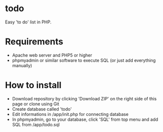 # todo
Easy 'to do' list in PHP.

# Requirements

- Apache web server and PHP5 or higher
- phpmyadmin or similar software to execute SQL (or just add everything manually)

# How to install

- Download repository by clicking 'Download ZIP' on the right side of this page or clone using Git
- Create database called 'todo'
- Edit informations in /app/init.php for connecting database
- In phpmyadmin, go to your database, click 'SQL' from top menu and add SQL from /app/todo.sql
